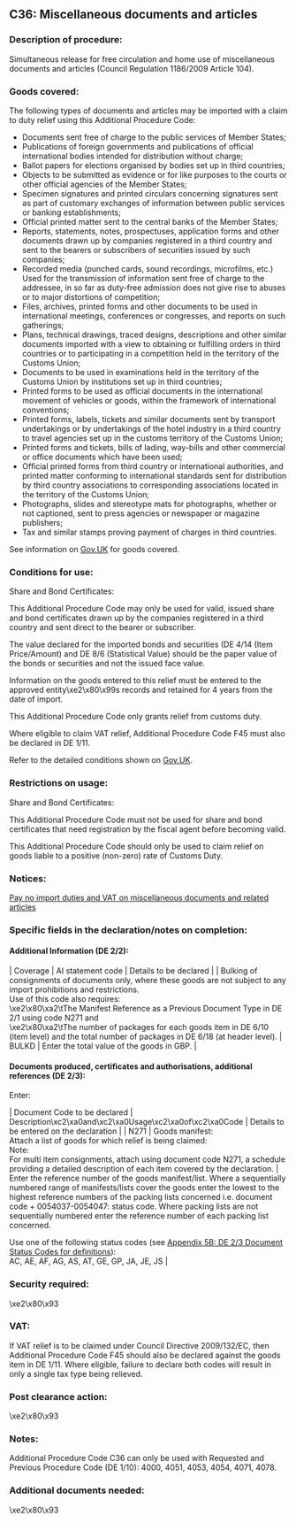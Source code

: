 C36: Miscellaneous documents and articles
-----------------------------------------

### Description of procedure:

Simultaneous release for free circulation and home use of miscellaneous documents and articles (Council Regulation 1186/2009 Article 104).

### Goods covered:

The following types of documents and articles may be imported with a claim to duty relief using this Additional Procedure Code:

 * Documents sent free of charge to the public services of Member States;
 * Publications of foreign governments and publications of official international bodies intended for distribution without charge;
 * Ballot papers for elections organised by bodies set up in third countries;
 * Objects to be submitted as evidence or for like purposes to the courts or other official agencies of the Member States;
 * Specimen signatures and printed circulars concerning signatures sent as part of customary exchanges of information between public services or banking establishments;
 * Official printed matter sent to the central banks of the Member States;
 * Reports, statements, notes, prospectuses, application forms and other documents drawn up by companies registered in a third country and sent to the bearers or subscribers of securities issued by such companies;
 * Recorded media (punched cards, sound recordings, microfilms, etc.) Used for the transmission of information sent free of charge to the addressee, in so far as duty-free admission does not give rise to abuses or to major distortions of competition;
 * Files, archives, printed forms and other documents to be used in international meetings, conferences or congresses, and reports on such gatherings;
 * Plans, technical drawings, traced designs, descriptions and other similar documents imported with a view to obtaining or fulfilling orders in third countries or to participating in a competition held in the territory of the Customs Union;
 * Documents to be used in examinations held in the territory of the Customs Union by institutions set up in third countries;
 * Printed forms to be used as official documents in the international movement of vehicles or goods, within the framework of international conventions;
 * Printed forms, labels, tickets and similar documents sent by transport undertakings or by undertakings of the hotel industry in a third country to travel agencies set up in the customs territory of the Customs Union;
 * Printed forms and tickets, bills of lading, way-bills and other commercial or office documents which have been used;
 * Official printed forms from third country or international authorities, and printed matter conforming to international standards sent for distribution by third country associations to corresponding associations located in the territory of the Customs Union;
 * Photographs, slides and stereotype mats for photographs, whether or not captioned, sent to press agencies or newspaper or magazine publishers;
 * Tax and similar stamps proving payment of charges in third countries.

See information on [Gov.UK](https://www.gov.uk/guidance/pay-no-import-duties-and-vat-on-miscellaneous-documents-and-related-articles) for goods covered.

### Conditions for use:

Share and Bond Certificates:

This Additional Procedure Code may only be used for valid, issued share and bond certificates drawn up by the companies registered in a third country and sent direct to the bearer or subscriber.

The value declared for the imported bonds and securities (DE 4/14 (Item Price/Amount) and DE 8/6 (Statistical Value) should be the paper value of the bonds or securities and not the issued face value.

Information on the goods entered to this relief must be entered to the approved entity\xe2\x80\x99s records and retained for 4 years from the date of import.

This Additional Procedure Code only grants relief from customs duty.

Where eligible to claim VAT relief, Additional Procedure Code F45 must also be declared in DE 1/11.

Refer to the detailed conditions shown on [Gov.UK](https://www.gov.uk/guidance/pay-no-import-duties-and-vat-on-miscellaneous-documents-and-related-articles).

### Restrictions on usage:

Share and Bond Certificates:

This Additional Procedure Code must not be used for share and bond certificates that need registration by the fiscal agent before becoming valid.

This Additional Procedure Code should only be used to claim relief on goods liable to a positive (non-zero) rate of Customs Duty.

### Notices:

[Pay no import duties and VAT on miscellaneous documents and related articles](https://www.gov.uk/guidance/pay-no-import-duties-and-vat-on-miscellaneous-documents-and-related-articles)

### Specific fields in the declaration/notes on completion:

#### Additional Information (DE 2/2):



  |  Coverage |  AI statement code |  Details to be declared | 
   |  Bulking of consignments of documents only, where these goods are not subject to any import prohibitions and restrictions.  
Use of this code also requires:  
\xe2\x80\xa2\tThe Manifest Reference as a Previous Document Type in DE 2/1 using code N271 and  
\xe2\x80\xa2\tThe number of packages for each goods item in DE 6/10 (item level) and the total number of packages in DE 6/18 (at header level). |  BULKD |  Enter the total value of the goods in GBP. | 
 
#### Documents produced, certificates and authorisations, additional references (DE 2/3):

Enter:



  |  Document Code to be declared |  Description\xc2\xa0and\xc2\xa0Usage\xc2\xa0of\xc2\xa0Code |  Details to be entered on the declaration | 
   |  N271 |  Goods manifest:  
Attach a list of goods for which relief is being claimed:  
Note:  
For multi item consignments, attach using document code N271, a schedule providing a detailed description of each item covered by the declaration. |  Enter the reference number of the goods manifest/list. Where a sequentially numbered range of manifests/lists cover the goods enter the lowest to the highest reference numbers of the packing lists concerned i.e. document code + 0054037-0054047: status code. Where packing lists are not sequentially numbered enter the reference number of each packing list concerned.  
  
Use one of the following status codes (see [Appendix 5B: DE 2/3 Document Status Codes for definitions](https://www.gov.uk/guidance/data-element-23-document-status-codes-of-the-customs-declaration-service-cds)):  
AC, AE, AF, AG, AS, AT, GE, GP, JA, JE, JS | 
 
### Security required:

\xe2\x80\x93

### VAT:

If VAT relief is to be claimed under Council Directive 2009/132/EC, then Additional Procedure Code F45 should also be declared against the goods item in DE 1/11. Where eligible, failure to declare both codes will result in only a single tax type being relieved.

### Post clearance action:

\xe2\x80\x93

### Notes:

Additional Procedure Code C36 can only be used with Requested and Previous Procedure Code (DE 1/10): 4000, 4051, 4053, 4054, 4071, 4078.

### Additional documents needed:

\xe2\x80\x93

